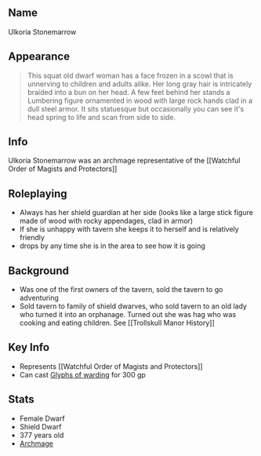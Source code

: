 ## Name

Ulkoria Stonemarrow

## Appearance

> This squat old dwarf woman has a face frozen in a scowl that is unnerving to children and adults alike. Her long gray hair is intricately braided into a bun on her head. A few feet behind her stands a Lumbering figure ornamented in wood with large rock hands clad in a dull steel armor. It sits statuesque but occasionally you can see it's head spring to life and scan from side to side.

## Info

Ulkoria Stonemarrow was an archmage representative of the [[Watchful Order of Magists and Protectors]]


## Roleplaying

- Always has her shield guardian at her side (looks like a large stick figure made of wood with rocky appendages, clad in armor)
- If she is unhappy with tavern she keeps it to herself and is relatively friendly
- drops by any time she is in the area to see how it is going

## Background

- Was one of the first owners of the tavern, sold the tavern to go adventuring
- Sold tavern to family of shield dwarves, who sold tavern to an old lady who turned it into an orphanage. Turned out she was hag who was cooking and eating children. See [[Trollskull Manor History]]

## Key Info

- Represents [[Watchful Order of Magists and Protectors]]
- Can cast [Glyphs of warding](https://www.dndbeyond.com/spells/glyph-of-warding) for 300 gp

## Stats

- Female Dwarf
- Shield Dwarf
- 377 years old
- [Archmage](https://www.dndbeyond.com/monsters/archmage)
